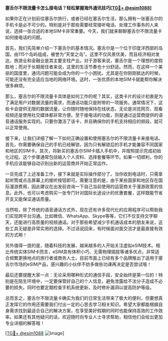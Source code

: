 **塞舌尔不限流量卡怎么接电话？轻松掌握海外通讯技巧[[TG💪+ @esim1088](https://t.me/s/esim1088)]**

如果你正在计划前往塞舌尔旅行，或者已经在塞舌尔生活，那么拥有一张塞舌尔的手机卡是必不可少的。特别是对于那些需要经常接听电话、处理工作事务的人来说，选择一张合适的本地SIM卡非常重要。今天，我们就来聊聊塞舌尔不限流量卡如何接电话的问题。

首先，我们先简单介绍一下塞舌尔的基本情况。塞舌尔是一个位于印度洋西部的岛国，由115个岛屿组成，被誉为“天堂之岛”。这里不仅风景优美，而且经济相对发达，旅游业和金融业是其主要支柱产业。对于游客来说，塞舌尔是一个理想的度假胜地；而对于长期居住者来说，这里的生活节奏也十分舒适。然而，在这样一个美丽的国度里，通讯问题可能会成为你的一个小困扰。尤其是在你刚刚抵达的时候，可能还没有完全适应当地的网络环境。这时，一张优质的本地SIM卡就能帮你解决很多麻烦。

那么，塞舌尔的不限流量卡具体是如何工作的呢？其实，这类卡片的设计初衷是为了满足用户对数据流量的需求，而通话功能只是附带的一项服务。通常情况下，这些卡会提供无限的数据流量，让你随时随地保持在线状态，无论是浏览网页、观看视频还是使用社交媒体都非常方便。至于接电话的功能，则是通过运营商提供的语音通话服务实现的。只要你激活了该卡，并且确保你的手机支持相应的频段，就可以正常使用。

接下来，让我们详细了解一下如何正确设置和使用塞舌尔的不限流量卡来接电话。首先，你需要确保自己的手机已经解锁，因为只有解锁后的手机才能兼容不同国家和地区的SIM卡。其次，将新买的塞舌尔SIM卡插入手机中，并按照提示完成初始化过程。这个步骤通常包括输入个人资料、选择套餐等环节。如果一切顺利，你的手机应该能够自动识别出新的运营商并开始正常运作。

一旦完成了上述准备工作，接下来就是实际操作部分了。当你收到电话时，只需拿起听筒或点击屏幕上的接听按钮即可。需要注意的是，由于某些国家和地区存在国际漫游费用，因此建议在出发前咨询一下自己当前使用的运营商关于漫游政策的信息。此外，也可以考虑购买一张专门针对国际长途设计的优惠套餐，这样既能节省开支又能保证通话质量。

当然啦，除了传统的语音通话方式外，现在还有许多现代化的应用程序可以帮助我们实现跨平台沟通。比如微信、WhatsApp、Skype等等，它们不仅支持文字聊天，还能进行高质量的视频通话。对于那些希望减少手机通话成本的朋友来说，这些工具无疑是非常实用的选择。不过话说回来，有时候面对面交流才是最直接有效的方式嘛！

另外值得一提的是，随着科技的发展，越来越多的人开始关注虚拟eSIM技术。相比传统实体SIM卡而言，eSIM具有体积小巧、无需物理插拔等诸多优点，非常适合频繁更换地点的旅行者或商务人士。目前市面上已经有多个品牌推出了适用于塞舌尔市场的eSIM产品，感兴趣的小伙伴不妨多做些功课再决定是否尝试哦！

最后还要提醒大家一点：无论采用哪种形式的通信手段，安全始终是第一位的！特别是在陌生环境中，一定要保管好自己的个人信息，避免泄露给不法分子造成不必要的损失。同时也要定期检查手机系统更新，及时修补漏洞以提高防护等级。

总而言之，塞舌尔不限流量卡确实为我们的日常生活带来了极大的便利，但要想真正发挥它的作用还需要我们付出一定的心思去学习相关知识。希望大家都能根据自身需求找到最适合自己的解决方案，在享受美好假期的同时也能保持高效的工作效率。如果还有其他疑问的话，欢迎随时向专业人士寻求帮助，相信他们会给出更加专业详细的解答哦！

[[TG💪+ @esim1088](https://t.me/s/esim1088) ![Image](https://i.postimg.cc/4NQfJmqS/Snipaste-2025-05-13-00-14-12.png)]